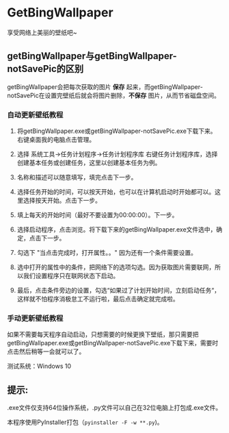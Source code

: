 # GetBingWallpaper
享受网络上美丽的壁纸吧~

## getBingWallpaper与getBingWallpaper-notSavePic的区别

getBingWallpaper会把每次获取的图片 **保存** 起来，而getBingWallpaper-notSavePic在设置完壁纸后就会将图片删除，**不保存** 图片，从而节省磁盘空间。

### 自动更新壁纸教程
1. 将getBingWallpaper.exe或getBingWallpaper-notSavePic.exe下载下来。
右键桌面我的电脑点击管理。

2. 选择 系统工具->任务计划程序->任务计划程序库 右键任务计划程序库，选择创建基本任务或创建任务，这里以创建基本任务为例。

3. 名称和描述可以随意填写，填完点击下一步。

4. 选择任务开始的时间，可以按天开始，也可以在计算机启动时开始都可以。这里选择按天开始。点击下一步。

5. 填上每天的开始时间（最好不要设置为00:00:00）。下一步。

6. 选择启动程序，点击浏览。将下载下来的getBingWallpaper.exe文件选中，确定，点击下一步。

7. 勾选下 "当点击完成时，打开属性。。"  因为还有一个条件需要设置。

8. 选中打开的属性中的条件，把网络下的选项勾选。因为获取图片需要联网，所以我们设置程序只在联网状态下启动。

9. 最后，点击条件旁边的设置，勾选“如果过了计划开始时间，立刻启动任务“，这样就不怕程序消极怠工不运行啦，最后点击确定就完成啦。

### 手动更新壁纸教程
如果不需要每天程序自动启动，只想需要的时候更换下壁纸，那只需要把getBingWallpaper.exe或getBingWallpaper-notSavePic.exe下载下来，需要时点击然后稍等一会就可以了。

测试系统：Windows 10

## 提示:

.exe文件仅支持64位操作系统，.py文件可以自己在32位电脑上打包成.exe文件。

本程序使用PyInstaller打包（`pyinstaller -F -w **.py`)。
